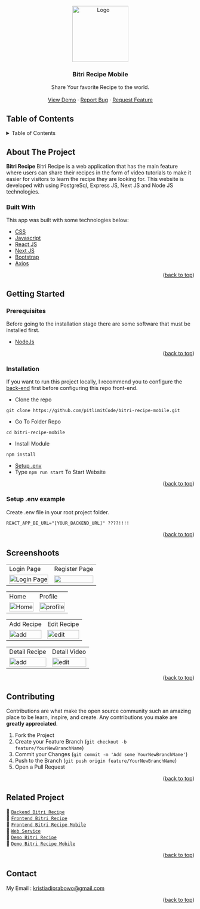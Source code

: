 <div id="top"></div>

<!-- PROJECT LOGO -->
<br />
<div align="center">
  <a href="https://github.com/pitlimitCode/Bitri_Recipe_FrontEnd/tree/master">
    <img src="https://res.cloudinary.com/dbpfwb5ok/image/upload/v1659148545/portofolio/recipe/2_kpnvj7.png" alt="Logo" width="150px">
  </a>

  <h3 align="center">Bitri Recipe Mobile</h3>

  <p align="center">
    Share Your favorite Recipe to the world.
    <br />
    <br />
    <a href="https://bitri-recipe-mobile.vercel.app">View Demo</a>
    ·
    <a href="https://github.com/pitlimitCode/bitri-recipe-mobile/issues">Report Bug</a>
    ·
    <a href="https://github.com/pitlimitCode/bitri-recipe-mobile/issues">Request Feature</a>
  </p>
</div>

<!-- TABLE OF CONTENTS -->

## Table of Contents

<details>
  <summary>Table of Contents</summary>
  <ol>
    <li>
      <a href="#about-the-project">About The Project</a>
      <ul>
        <li><a href="#built-with">Built With</a></li>
      </ul>
    </li>
    <li>
      <a href="#getting-started">Getting Started</a>
      <ul>
        <li><a href="#prerequisites">Prerequisites</a></li>
        <li><a href="#installation">Installation</a></li>
        <li><a href="#setup-env-example">Setup .env example</a></li>
      </ul>
    </li>
    <li><a href="#screenshoots">Screenshots</a></li>
    <li><a href="#contributing">Contributing</a></li>
    <li><a href="#related-project">Related Project</a></li>
    <li><a href="#contact">Contact</a></li>
  </ol>
</details>

<!-- ABOUT THE PROJECT -->

## About The Project

**Bitri Recipe** Bitri Recipe is a web application that has the main feature where users can share their recipes in the form of video tutorials to make it easier for visitors to learn the recipe they are looking for. This website is developed with using PostgreSql, Express JS, Next JS and Node JS technologies.

### Built With

This app was built with some technologies below:

- [CSS](https://developer.mozilla.org/en-US/docs/Web/CSS)
- [Javascript](https://www.javascript.com/)
- [React JS](https://reactjs.org)
- [Next JS](https://nextjs.org/)
- [Bootstrap](#)
- [Axios](https://axios-http.com/)

<p align="right">(<a href="#top">back to top</a>)</p>

<!-- GETTING STARTED -->

## Getting Started

### Prerequisites
Before going to the installation stage there are some software that must be installed first.
- [NodeJs](https://nodejs.org/en/download/)
<p align="right">(<a href="#top">back to top</a>)</p>

### Installation
If you want to run this project locally, I recommend you to configure the [back-end](https://github.com/pitlimitCode/Bitri_Recipe_Web/tree/FrontEnd+) first before configuring this repo front-end.

- Clone the repo
```
git clone https://github.com/pitlimitCode/bitri-recipe-mobile.git
```
- Go To Folder Repo
```
cd bitri-recipe-mobile
```
- Install Module
```
npm install
```

- <a href="#setup-env">Setup .env</a>
- Type ` npm run start ` To Start Website
<p align="right">(<a href="#top">back to top</a>)</p>

### Setup .env example
Create .env file in your root project folder.

```
REACT_APP_BE_URL="[YOUR_BACKEND_URL]" ????!!!!
```
<p align="right">(<a href="#top">back to top</a>)</p>

## Screenshoots
<p align="center" display=flex>
<table>
 
  <tr>
    <td>Login Page</td>
    <td>Register Page</td>
  </tr>
  <tr>
    <td><image src="https://res.cloudinary.com/dbpfwb5ok/image/upload/v1659351592/portofolio/recipe/login_ukszon.png" alt="Login Page" width=100%></td>
    <td><image src="https://res.cloudinary.com/dbpfwb5ok/image/upload/v1659351587/portofolio/recipe/register_jsv1kj.png" width=100%/></td>
  </tr>
</table>

<table>
  <tr>
    <td>Home</td>
    <td>Profile</td>
  </tr>
  <tr>
    <td><image src="https://res.cloudinary.com/dbpfwb5ok/image/upload/v1659255590/portofolio/recipe/Home_az4b40.png" alt="Home" width=100%></td>
    <td><image src="https://res.cloudinary.com/dbpfwb5ok/image/upload/v1659351616/portofolio/recipe/profile_mkvlj8.png" alt="profile" width=100%/></td>
  </tr>
</table>

<table>
  <tr>
    <td>Add Recipe</td>
    <td>Edit Recipe</td>
  </tr>
  <tr>
    <tr>
    <td><image src="https://res.cloudinary.com/dbpfwb5ok/image/upload/v1659359397/portofolio/recipe/Add_Recipe_ui9vgx.png" alt="add" width=100%></td>
    <td><image src="https://res.cloudinary.com/dbpfwb5ok/image/upload/v1659255601/portofolio/recipe/Edit_Profile_dssupf.png" alt="edit" width=100%/></td>
  </tr>
</table>

<table>
  <tr>
    <td>Detail Recipe</td>
    <td>Detail Video</td>
  </tr>
  <tr>
    <tr>
    <td><image src="https://res.cloudinary.com/dbpfwb5ok/image/upload/v1659255614/portofolio/recipe/detailRecipe_mgby3w.png" alt="add" width=100%></td>
    <td><image src="https://res.cloudinary.com/dbpfwb5ok/image/upload/v1659255615/portofolio/recipe/detailVideo_rpajes.png" alt="edit" width=100%/></td>
  </tr>
</table>
      
</p>
<p align="right">(<a href="#top">back to top</a>)</p>

## Contributing
Contributions are what make the open source community such an amazing place to be learn, inspire, and create. Any contributions you make are **greatly appreciated**.
1. Fork the Project
2. Create your Feature Branch (`git checkout -b feature/YourNewBranchName`)
3. Commit your Changes (`git commit -m 'Add some YourNewBranchName'`)
4. Push to the Branch (`git push origin feature/YourNewBranchName`)
5. Open a Pull Request
<p align="right">(<a href="#top">back to top</a>)</p>

## Related Project
:rocket: [`Backend Bitri Recipe`](https://github.com/pitlimitCode/Bitri_Recipe_Web/tree/FrontEnd+)  
:rocket: [`Frontend Bitri Recipe`](https://github.com/pitlimitCode/Bitri_Recipe_FrontEnd/tree/master)  
:rocket: [`Frontend Bitri Recipe Mobile`](https://github.com/pitlimitCode/bitri-recipe-mobile)  
:rocket: [`Web Service`](https://bitrirecipeweb-production.up.railway.app)  
:rocket: [`Demo Bitri Recipe`](https://bitri-recipe.web.app)  
:rocket: [`Demo Bitri Recipe Mobile`](https://bitri-recipe-mobile.vercel.app)  
<p align="right">(<a href="#top">back to top</a>)</p>

## Contact
My Email : kristiadiprabowo@gmail.com
<p align="right">(<a href="#top">back to top</a>)</p>